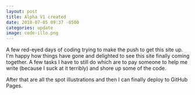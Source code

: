 ```yaml
---
layout: post
title: Alpha V1 created
date: 2018-07-05 09:37 -0500
categories: update
image: code-illo.png
---
```

A few red-eyed days of coding trying to make the push to get this site up.  I'm happy how things have gone and delighted to see this site finally coming together.  A few tasks I have to still do which are to pay someone to help me write (because I suck at it terribly) and shore up some of the code.  

After that are all the spot illustrations and then I can finally deploy to GitHub Pages.
